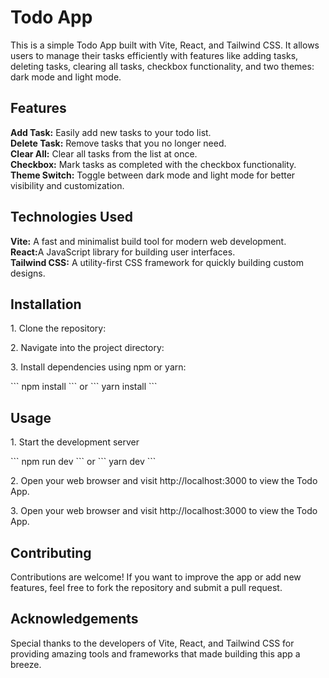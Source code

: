 <h1>Todo App</h1>
<p>This is a simple Todo App built with Vite, React, and Tailwind CSS. It allows users to manage their tasks efficiently with features like adding tasks, deleting tasks, clearing all tasks, checkbox functionality, and two themes: dark mode and light mode.</p>

<h2>Features</h2>
<b>Add Task:</b> Easily add new tasks to your todo list.<br>
<b>Delete Task:</b> Remove tasks that you no longer need.<br>
<b>Clear All:</b> Clear all tasks from the list at once.<br>
<b>Checkbox:</b> Mark tasks as completed with the checkbox functionality.<br>
<b>Theme Switch:</b> Toggle between dark mode and light mode for better visibility and customization.

<h2>Technologies Used</h2>
<b>Vite:</b> A fast and minimalist build tool for modern web development.<br>
 <b>React:</b>A JavaScript library for building user interfaces.<br>
<b>Tailwind CSS:</b> A utility-first CSS framework for quickly building custom designs.

<h2>Installation</h2>
<p>1. Clone the repository:</p>

<p>2. Navigate into the project directory:</p>

<p>3. Install dependencies using npm or yarn:</p>
```
npm install
```
or
```
yarn install
```

<h2>Usage</h2>
<p>1. Start the development server</p>
```
npm run dev
```
or
```
yarn dev
```
<p>2. Open your web browser and visit http://localhost:3000 to view the Todo App.</p>
<p>3. Open your web browser and visit http://localhost:3000 to view the Todo App.</p>

<h2>Contributing</h2>
<p>Contributions are welcome! If you want to improve the app or add new features, feel free to fork the repository and submit a pull request.</p>
<h2>Acknowledgements</h2>
<p>Special thanks to the developers of Vite, React, and Tailwind CSS for providing amazing tools and frameworks that made building this app a breeze.</p>
